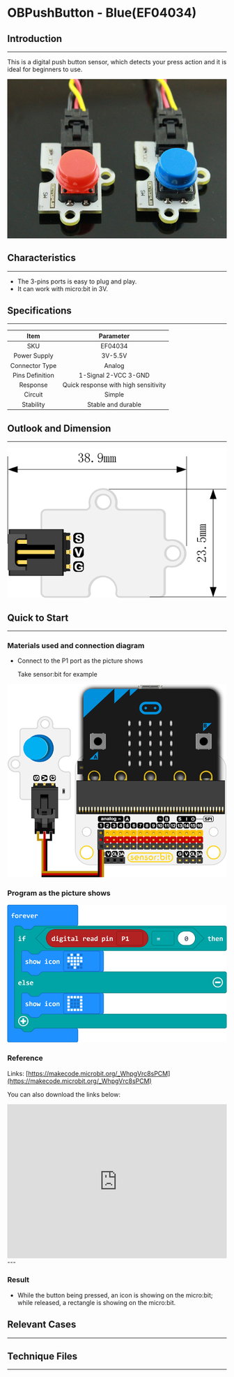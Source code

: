 # OBPushButton - Blue(EF04034)

## Introduction
---
 This is a digital push button sensor, which detects your press action and it is ideal for beginners to use.

 ![](./images/iM1rurh.jpg)

## Characteristics
---
- The 3-pins ports is easy to plug and play.
- It can work with micro:bit in 3V. 

## Specifications
---

Item | Parameter 
:-: | :-: 
SKU|EF04034
Power Supply|3V-5.5V
Connector Type|Analog
Pins Definition|1-Signal 2-VCC 3-GND
    Response     |Quick response with high sensitivity
Circuit|Simple
Stability|Stable and durable

## Outlook and Dimension
---

 ![](./images/eNbM5Kz.png)

## Quick to Start
---

### Materials used and connection diagram

- Connect to the P1 port as the picture shows

  Take sensor:bit for example

 ![](./images/OkMNDbJ.png)

### Program as the picture shows

 ![](./images/HyjB47U.png)

### Reference

Links: [https://makecode.microbit.org/_WhpgVrc8sPCM](https://makecode.microbit.org/_WhpgVrc8sPCM)

You can also download the links below:

<div style="position:relative;height:0;padding-bottom:70%;overflow:hidden;"><iframe style="position:absolute;top:0;left:0;width:100%;height:100%;" src="https://makecode.microbit.org/#pub:_WhpgVrc8sPCM" frameborder="0" sandbox="allow-popups allow-forms allow-scripts allow-same-origin"></iframe></div>  
---

### Result
- While the button being pressed, an icon is showing on the micro:bit; while released, a rectangle is showing on the micro:bit.

## Relevant Cases
---

## Technique Files
---
